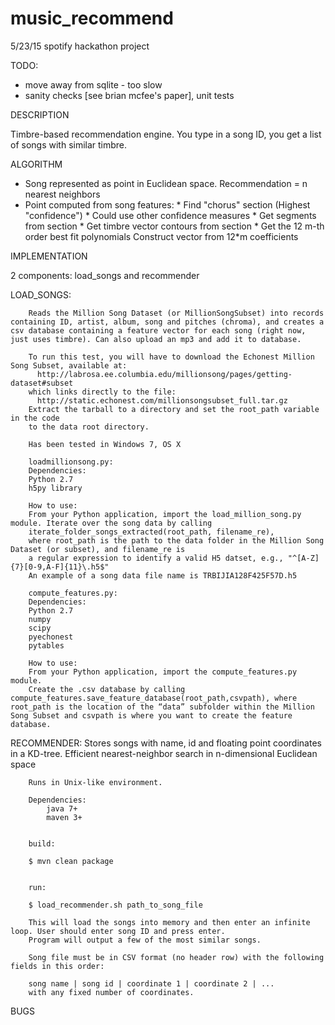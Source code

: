 # music_recommend
5/23/15 spotify hackathon project

TODO:

* move away from sqlite - too slow
* sanity checks [see brian mcfee's paper], unit tests

DESCRIPTION

Timbre-based recommendation engine. You type in a song ID, you get a list of songs with similar timbre. 

ALGORITHM

* Song represented as point in Euclidean space. Recommendation = n nearest neighbors
* Point computed from song features:
       * Find "chorus" section (Highest "confidence")
		* Could use other confidence measures
       * Get segments from section
       * Get timbre vector contours from section
       * Get the 12 m-th order best fit polynomials
       Construct vector from 12*m coefficients



IMPLEMENTATION

2 components: load_songs and recommender


  LOAD_SONGS:
      
        Reads the Million Song Dataset (or MillionSongSubset) into records containing ID, artist, album, song and pitches (chroma), and creates a csv database containing a feature vector for each song (right now, just uses timbre). Can also upload an mp3 and add it to database.
        
        To run this test, you will have to download the Echonest Million Song Subset, available at:
          http://labrosa.ee.columbia.edu/millionsong/pages/getting-dataset#subset
        which links directly to the file:
          http://static.echonest.com/millionsongsubset_full.tar.gz
        Extract the tarball to a directory and set the root_path variable in the code
        to the data root directory.
        
        Has been tested in Windows 7, OS X
        
        loadmillionsong.py:
        Dependencies:
        Python 2.7
        h5py library
        
        How to use:
        From your Python application, import the load_million_song.py module. Iterate over the song data by calling 
        iterate_folder_songs_extracted(root_path, filename_re),
        where root_path is the path to the data folder in the Million Song Dataset (or subset), and filename_re is 
        a regular expression to identify a valid H5 datset, e.g., "^[A-Z]{7}[0-9,A-F]{11}\.h5$"
        An example of a song data file name is TRBIJIA128F425F57D.h5
        
        compute_features.py:
        Dependencies:
        Python 2.7
        numpy
        scipy
        pyechonest
        pytables
        
        How to use:
        From your Python application, import the compute_features.py module. 
        Create the .csv database by calling compute_features.save_feature_database(root_path,csvpath), where root_path is the location of the “data” subfolder within the Million Song Subset and csvpath is where you want to create the feature database.  
      
  
  RECOMMENDER:
        Stores songs with name, id and floating point coordinates in a KD-tree.
        Efficient nearest-neighbor search in n-dimensional Euclidean space
        
        Runs in Unix-like environment. 
        
        Dependencies:
        	java 7+
        	maven 3+
        
        
        build:
        
        $ mvn clean package
        
        
        run:
        
        $ load_recommender.sh path_to_song_file
        
        This will load the songs into memory and then enter an infinite loop. User should enter song ID and press enter. 
        Program will output a few of the most similar songs.
        
        Song file must be in CSV format (no header row) with the following fields in this order:
        
        song name | song id | coordinate 1 | coordinate 2 | ...
        with any fixed number of coordinates.
  


BUGS



